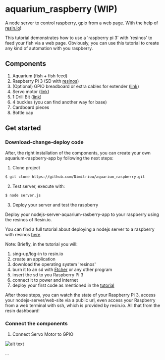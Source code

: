 # aquarium_raspberry (WIP)
A node server to control raspberry, gpio from a web page. With the help of [resin.io](http://resin.io)!

This tutorial demonstrates how to use a 'raspberry pi 3' with 'resinos' to feed your fish via a web page. Obviously, you can use this tutorial to create any kind of automation with you raspberry.
## Components
1) Aquarium (fish + fish feed)
2) Raspberry Pi 3 (SD with [resinos](https://docs.resin.io/raspberrypi3/nodejs/getting-started/))
3) (Optional) GPIO breadboard or extra cables for extender ([link](https://goo.gl/o2XYNV))
3) Servo motor ([link](https://goo.gl/ed7KXV))
4) 1 Drill Bit ([link](https://goo.gl/nkVvZy))
5) 4 buckles (you can find another way for base)
6) Cardboard pieces
7) Bottle cap

## Get started

### Download-change-deploy code
After, the right installation of the components, you can create your own aquarium-raspberry-app by following the next steps:

1) Clone project
```bash
$ git clone https://github.com/Dimitriou/aquarium_raspberry.git
```

2) Test server, execute with:
```bash
$ node server.js
```

3) Deploy your server and test the raspberry

Deploy your nodejs-server-aquarium-rasberry-app to your raspberry using the resinos of Resin.io.

You can find a full tutorial about deploying a nodejs server to a raspberry with resinos [here](https://docs.resin.io/raspberrypi3/nodejs/getting-started/).

Note: Briefly, in the tutorial you will: 
1) sing-up/log-in to resin.io
2) create an application
3) download the operating system 'resinos'
4) burn it to an sd with [Etcher](https://etcher.io/) or any other program
5) insert the sd to you Raspberry Pi 3
6) connect it to power and internet
7) deploy your first code as mentioned in the [tutorial](https://docs.resin.io/raspberrypi3/nodejs/getting-started/)

After those steps, you can watch the state of your Raspberry Pi 3, access your nodejs-server/web-site via a public url, even access your Raspberry from a web terminal with ssh, which is provided by resin.io. All that from the resin dashboard!
### Connect the components

1) Connect Servo Motor to GPIO

![alt text](https://github.com/Temeteron/aquarium_raspberry/blob/master/client/public/img/servo.png?raw=true "Servo to GPIO")

...
